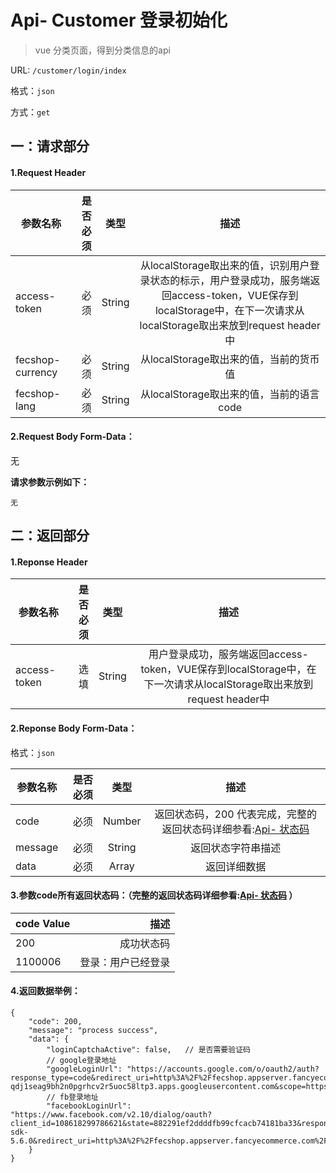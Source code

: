 Api- Customer 登录初始化
================

> vue 分类页面，得到分类信息的api

URL: `/customer/login/index`

格式：`json`

方式：`get`


一：请求部分
---------

#### 1.Request Header


| 参数名称          | 是否必须    |  类型        |  描述     |
| ------------------| -----:      | :----:       |:----:     |
| access-token      | 必须        |   String     | 从localStorage取出来的值，识别用户登录状态的标示，用户登录成功，服务端返回access-token，VUE保存到localStorage中，在下一次请求从localStorage取出来放到request header中   |
| fecshop-currency  | 必须        |   String     | 从localStorage取出来的值，当前的货币值  |
| fecshop-lang      | 必须        |   String     | 从localStorage取出来的值，当前的语言code  |


#### 2.Request Body Form-Data：

无

**请求参数示例如下：**

```
无
```

二：返回部分
----------

#### 1.Reponse Header

| 参数名称          | 是否必须    |  类型        |  描述     |
| ------------------| -----:      | :----:       |:----:     |
| access-token      | 选填        |   String     | 用户登录成功，服务端返回access-token，VUE保存到localStorage中，在下一次请求从localStorage取出来放到request header中   |

#### 2.Reponse Body Form-Data：

格式：`json`

| 参数名称        | 是否必须    |  类型       |  描述        |
| ----------------| -----:      | :----:      |:----:        | 
| code            | 必须        |   Number    | 返回状态码，200 代表完成，完整的返回状态码详细参看:[Api- 状态码](fecshop-server-return-code.md) |
| message         | 必须        |   String    | 返回状态字符串描述  |
| data            | 必须        |   Array     | 返回详细数据        |

#### 3.参数code所有返回状态码：（完整的返回状态码详细参看:[Api- 状态码](fecshop-server-return-code.md) ）

| code Value      |        描述                                        |
| ----------------| --------------------------------------------------:| 
| 200             | 成功状态码                                         |  
| 1100006         | 登录：用户已经登录                  | 



#### 4.返回数据举例：

```
{
    "code": 200,
    "message": "process success",
    "data": {
        "loginCaptchaActive": false,   // 是否需要验证码
        // google登录地址
        "googleLoginUrl": "https://accounts.google.com/o/oauth2/auth?response_type=code&redirect_uri=http%3A%2F%2Ffecshop.appserver.fancyecommerce.com%2Fcustomer%2Fgoogle%2Floginv&client_id=380372364773-qdj1seag9bh2n0pgrhcv2r5uoc58ltp3.apps.googleusercontent.com&scope=https%3A%2F%2Fwww.googleapis.com%2Fauth%2Fuserinfo.profile+https%3A%2F%2Fwww.googleapis.com%2Fauth%2Fuserinfo.email&access_type=offline&approval_prompt=auto",
        // fb登录地址
        "facebookLoginUrl": "https://www.facebook.com/v2.10/dialog/oauth?client_id=108618299786621&state=882291ef2ddddfb99cfcacb74181ba33&response_type=code&sdk=php-sdk-5.6.0&redirect_uri=http%3A%2F%2Ffecshop.appserver.fancyecommerce.com%2Fcustomer%2Ffacebook%2Floginv&scope=email"
    }
}
```